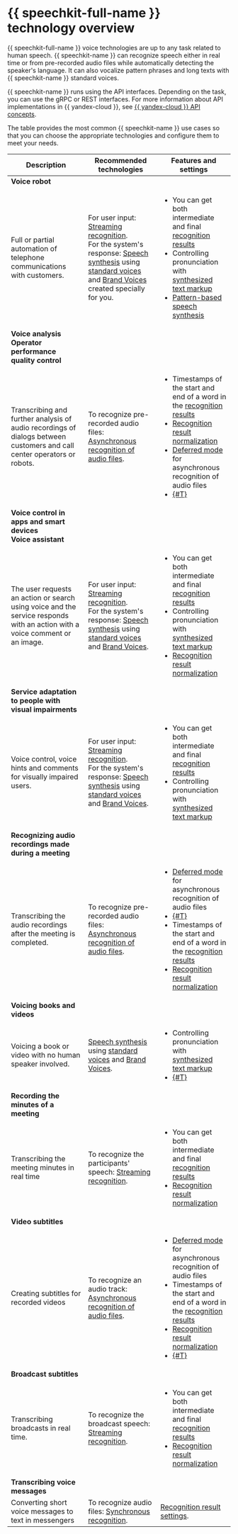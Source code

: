 # {{ speechkit-full-name }} technology overview

{{ speechkit-full-name }} voice technologies are up to any task related to human speech. {{ speechkit-name }} can recognize speech either in real time or from pre-recorded audio files while automatically detecting the speaker's language. It can also vocalize pattern phrases and long texts with {{ speechkit-name }} standard voices.

{{ speechkit-name }} runs using the API interfaces. Depending on the task, you can use the gRPC or REST interfaces. For more information about API implementations in {{ yandex-cloud }}, see [{{ yandex-cloud }} API concepts](../api-design-guide/).

The table provides the most common {{ speechkit-name }} use cases so that you can choose the appropriate technologies and configure them to meet your needs.

| Description | Recommended technologies | Features and settings |
|---|---|---|
| **Voice robot** | | |
| Full or partial automation of telephone communications with customers. | For user input: [Streaming recognition](stt/streaming.md). </br>For the system's response: [Speech synthesis](tts/index.md) using [standard voices](tts/voices.md) and [Brand Voices](tts/brand-voice/index.md) created specially for you. | <ul><li>You can get both intermediate and final [recognition results](stt/streaming.md#results})</li><li>Controlling pronunciation with [synthesized text markup](tts/index.md#markup)</li><li>[Pattern-based speech synthesis](tts/templates.md)</li></ul> |
| **Voice analysis</br>Operator performance quality control** |
| Transcribing and further analysis of audio recordings of dialogs between customers and call center operators or robots. | To recognize pre-recorded audio files: [Asynchronous recognition of audio files](stt/transcribation.md). | <ul><li>Timestamps of the start and end of a word in the [recognition results](stt/api/transcribation-api.md#get-result-response) </li><li>[Recognition result normalization](stt/api/transcribation-api.md#sendfile-params) </li><li>[Deferred mode](stt/transcribation.md#modes) for asynchronous recognition of audio files </li><li>[{#T}](concepts/limits.md)</li></ul> |
| **Voice control in apps and smart devices </br> Voice assistant** |
| The user requests an action or search using voice and the service responds with an action with a voice comment or an image. | For user input: [Streaming recognition](stt/streaming.md).  </br>For the system's response: [Speech synthesis](tts/index.md) using [standard voices](tts/voices.md) and [Brand Voices](tts/brand-voice/index.md). | <ul><li>You can get both intermediate and final [recognition results](stt/streaming.md#results})</li><li>Controlling pronunciation with [synthesized text markup](tts/index.md#markup)</li><li>[Recognition result normalization](stt-v3/api-ref/grpc/AsyncRecognizer/recognizeFile#speechkit.stt.v3.TextNormalizationOptions)</li></ul> |
| **Service adaptation to people with visual impairments** |
| Voice control, voice hints and comments for visually impaired users. | For user input: [Streaming recognition](stt/streaming.md).  </br>For the system's response: [Speech synthesis](tts/index.md) using [standard voices](tts/voices.md) and [Brand Voices](tts/brand-voice/index.md). | <ul><li>You can get both intermediate and final [recognition results](stt/streaming.md#results})</li><li>Controlling pronunciation with [synthesized text markup](tts/index.md#markup)</li></ul> |
| **Recognizing audio recordings made during a meeting** | | |
| Transcribing the audio recordings after the meeting is completed. | To recognize pre-recorded audio files: [Asynchronous recognition of audio files](stt/transcribation.md). | <ul><li>[Deferred mode](stt/transcribation.md#modes) for asynchronous recognition of audio files </li><li>[{#T}](concepts/limits.md) </li><li>Timestamps of the start and end of a word in the [recognition results](stt/api/transcribation-api.md#get-result-response) </li><li>[Recognition result normalization](stt/api/transcribation-api.md#sendfile-params)</li></ul> |
| **Voicing books and videos** | | |
| Voicing a book or video with no human speaker involved. | [Speech synthesis](tts/index.md) using [standard voices](tts/voices.md) and [Brand Voices](tts/brand-voice/index.md). | <ul><li>Controlling pronunciation with [synthesized text markup](tts/index.md#markup)</li><li>[{#T}](concepts/limits.md)</li></ul> |
| **Recording the minutes of a meeting** | | |
| Transcribing the meeting minutes in real time | To recognize the participants' speech: [Streaming recognition](stt/streaming.md). | <ul><li>You can get both intermediate and final [recognition results](stt/streaming.md#results})</li><li>[Recognition result normalization](stt/api/transcribation-api.md#sendfile-params)</li></ul> |
| **Video subtitles** | | |
| Creating subtitles for recorded videos | To recognize an audio track: [Asynchronous recognition of audio files](stt/transcribation.md). | <ul><li>[Deferred mode](stt/transcribation.md#modes) for asynchronous recognition of audio files </li><li>Timestamps of the start and end of a word in the [recognition results](stt/api/transcribation-api.md#get-result-response) </li><li>[Recognition result normalization](stt/api/transcribation-api.md#sendfile-params) </li><li>[{#T}](concepts/limits.md)</li></ul> |
| **Broadcast subtitles** | | |
| Transcribing broadcasts in real time. | To recognize the broadcast speech: [Streaming recognition](stt/streaming.md). | <ul><li>You can get both intermediate and final [recognition results](stt/streaming.md#results})</li><li>[Recognition result normalization](stt/api/transcribation-api.md#sendfile-params)</li></ul> |
| **Transcribing voice messages** | | |
| Converting short voice messages to text in messengers | To recognize audio files: [Synchronous recognition](stt/request.md). | [Recognition result settings](stt/api/request-api.md#query_params). |